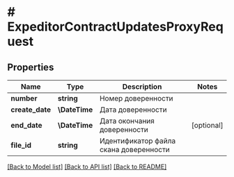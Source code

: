 # # ExpeditorContractUpdatesProxyRequest

## Properties

Name | Type | Description | Notes
------------ | ------------- | ------------- | -------------
**number** | **string** | Номер доверенности |
**create_date** | **\DateTime** | Дата доверенности |
**end_date** | **\DateTime** | Дата окончания доверенности | [optional]
**file_id** | **string** | Идентификатор файла скана доверенности |

[[Back to Model list]](../../README.md#models) [[Back to API list]](../../README.md#endpoints) [[Back to README]](../../README.md)
